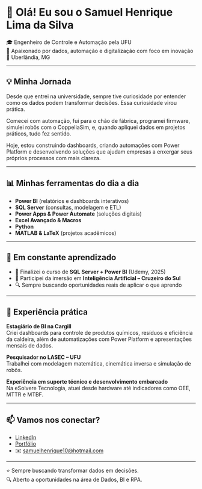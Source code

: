 # 👋 Olá! Eu sou o Samuel Henrique Lima da Silva

🎓 Engenheiro de Controle e Automação pela UFU  
🚀 Apaixonado por dados, automação e digitalização com foco em inovação  
📍 Uberlândia, MG

---

## 💡 Minha Jornada

Desde que entrei na universidade, sempre tive curiosidade por entender como os dados podem transformar decisões. Essa curiosidade virou prática.

Comecei com automação, fui para o chão de fábrica, programei firmware, simulei robôs com o CoppeliaSim, e, quando apliquei dados em projetos práticos, tudo fez sentido.

Hoje, estou construindo dashboards, criando automações com Power Platform e desenvolvendo soluções que ajudam empresas a enxergar seus próprios processos com mais clareza.

---

## 📊 Minhas ferramentas do dia a dia

- **Power BI** (relatórios e dashboards interativos)
- **SQL Server** (consultas, modelagem e ETL)
- **Power Apps & Power Automate** (soluções digitais)
- **Excel Avançado & Macros**
- **Python**
- **MATLAB & LaTeX** (projetos acadêmicos)

---

## 🧠 Em constante aprendizado

- 📘 Finalizei o curso de **SQL Server + Power BI** (Udemy, 2025)
- 🧠 Participei da imersão em **Inteligência Artificial – Cruzeiro do Sul**
- 🔍 Sempre buscando oportunidades reais de aplicar o que aprendo

---

## 🧪 Experiência prática

**Estagiário de BI na Cargill**  
Criei dashboards para controle de produtos químicos, resíduos e eficiência da caldeira, além de automatizações com Power Platform e apresentações mensais de dados.

**Pesquisador no LASEC – UFU**  
Trabalhei com modelagem matemática, cinemática inversa e simulação de robôs.

**Experiência em suporte técnico e desenvolvimento embarcado**  
Na eSolvere Tecnologia, atuei desde hardware até indicadores como OEE, MTTR e MTBF.

---

## 📫 Vamos nos conectar?

- [LinkedIn](https://www.linkedin.com/in/samuel-henrique-lima-da-silva)
- [Portfólio](https://meu-portifolio-t6rv.onrender.com/)
- ✉️ samuelhenrique10@hotmail.com

---

⭐ Sempre buscando transformar dados em decisões.  
🔍 Aberto a oportunidades na área de Dados, BI e RPA.
